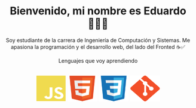 <div>
  
  <h1 align="center">
    Bienvenido, mi nombre es Eduardo 🧑🏻‍💻
  </h1>
  
  <p align="center">
    Soy estudiante de la carrera de Ingeniería de Computación y Sistemas. Me apasiona la programación y el desarrollo web,
    del lado del Fronted ☕✅
  </p>
  
  <p align="center"> Lenguajes que voy aprendiendo </p>
  
</div>

<div align="center" valign="top"><br>
  <img align="center" alt="Js" height="70" width="80" src="https://raw.githubusercontent.com/devicons/devicon/master/icons/javascript/javascript-plain.svg">
  <img align="center" alt="HTML" height="70" width="80" src="https://raw.githubusercontent.com/devicons/devicon/master/icons/html5/html5-original.svg">
  <img align="center" alt="CSS" height="70" width="80" src="https://raw.githubusercontent.com/devicons/devicon/master/icons/css3/css3-original.svg">
  <img align="center" alt="git" height="70" width="80" src="https://raw.githubusercontent.com/devicons/devicon/master/icons/git/git-original.svg">
</div><br>




